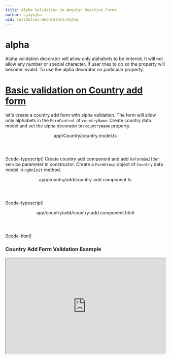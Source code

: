 ```yaml
---
title: Alpha Validation in Angular Reactive Forms
author: ajayojha
uid: validation-decorators/alpha
---
```

# alpha
Alpha validation decorator will allow only alphabets to be entered. It will not allow any number or special character. If user tries to do so the property will become invalid. To use the alpha decorator on particular property.
 
# [Basic validation on Country add form  ](#tab/basic-validation-on-Country-add-form)
let's create a country add form with alpha validation. The form will allow only alphabets in the `FormControl` of `countryName`. 
Create country data model and set the alpha decorator on `countryName` property.
<header class="header-tab-title">app/Country/country.model.ts</header>

[!code-typescript[](../../examples/reactive-form-validators/alpha/rxweb-alpha-validation-add-angular-reactive-form/src/app/country/country.model.ts?highlight=5)]
Create country add component and add `RxFormBuilder` service parameter in constructor. Create a `FormGroup` object of `Country` data model in `ngOnInit` method.
<header class="header-tab-title">app/country/add/country-add.component.ts</header>

[!code-typescript[](../../examples/reactive-form-validators/alpha/rxweb-alpha-validation-add-angular-reactive-form/src/app/country/add/country-add.component.ts?highlight=17,21-22)]
<header class="header-tab-title">app/country/add/country-add.component.html</header>

[!code-html[](../../examples/reactive-form-validators/alpha/rxweb-alpha-validation-add-angular-reactive-form/src/app/country/add/country-add.component.html)]

<h3>Country Add Form Validation Example</h3>
<iframe src="https://stackblitz.com/edit/rxweb-alpha-validation-add-angular-reactive-form?embed=1&file=src/styles.css&hideExplorer=1&hideNavigation=1&view=preview" width="100%" height="300">

# [Basic validation on Country edit  form](#tab/basic-validation-on-Country-edit-form)
let's create a country edit form with alpha validation. The form will allow only alphabets in the `FormControl` of `countryName`. 
Create country data model and set the alpha decorator on `countryName` property.
<header class="header-tab-title">app/Country/country.model.ts</header>

[!code-typescript[](../../examples/reactive-form-validators/alpha/rxweb-alpha-validation-edit-angular-reactive-form/src/app/country/country.model.ts?highlight=5)]
Create country edit component and add `RxFormBuilder` and `HttpClient` service parameter  in constructor. On `ngOnInit` method get request method for getting data from json or server and that data pass in `this.formBuilder.formGroup<Country>(Country,country)`
<header class="header-tab-title">app/country/edit/country-edit.component.ts</header>

[!code-typescript[](../../examples/reactive-form-validators/alpha/rxweb-alpha-validation-edit-angular-reactive-form/src/app/country/edit/country-edit.component.ts?highlight=17,21-22)]
<header class="header-tab-title">app/country/edit/country-edit.component.html</header>

[!code-html[](../../examples/reactive-form-validators/alpha/rxweb-alpha-validation-edit-angular-reactive-form/src/app/country/edit/country-edit.component.html)]

<h3>Country Edit Form Validation Example</h3>
<iframe src="https://stackblitz.com/edit/rxweb-alpha-validation-edit-angular-reactive-form?embed=1&file=src/styles.css&hideExplorer=1&hideNavigation=1&view=preview" width="100%" height="300">

---

# AlphaConfig 
Below options are not mandatory to use in the `@alpha()` decorator. If needed then use the below options.


|Option | Description |
|--- | ---- |
|[allowWhiteSpace](#allowwhitespace) | This will allow whitespace in particular control property.The default value is `false`. |
|[conditionalExpression](#conditionalexpression) | Alpha validation should be applied if the condition is matched in the `conditionalExpression` function. Validation framework will pass two parameters at the time of `conditionalExpression` check. Those two parameters are current `FormGroup` value and root `FormGroup` value. You can apply the condition on respective object value.If there is need of dynamic validation means it is not fixed in client code, it will change based on some criterias. In this scenario you can bind the expression based on the expression value is coming from the web server in `string` format. The `conditionalExpression` will work as same as client function. |
|[message](#message) | To override the global configuration message and show the custom message on particular control property. |

## allowWhiteSpace 
Type :  `boolean` 

This will allow whitespace in particular control property.The default value is `false`.
 
<header class="header-title">address-info.model.ts (AddressInfo class property)</header>

[!code-typescript[](../../examples/reactive-form-validators/alpha/complete-rxweb-alpha-validation-add-angular-reactive-form/src/app/address-info/address-info.model.ts#L10-L11)]

## conditionalExpression 
Type :  `Function`  |  `string` 

Alpha validation should be applied if the condition is matched in the `conditionalExpression` function. Validation framework will pass two parameters at the time of `conditionalExpression` check. Those two parameters are current `FormGroup` value and root `FormGroup` value. You can apply the condition on respective object value.
If there is need of dynamic validation means it is not fixed in client code, it will change based on some criterias. In this scenario you can bind the expression based on the expression value is coming from the web server in `string` format. The `conditionalExpression` will work as same as client function.
 
> Binding `conditionalExpression` with `Function` object.
<header class="header-title">address-info.model.ts (AddressInfo class property)</header>

[!code-typescript[](../../examples/reactive-form-validators/alpha/complete-rxweb-alpha-validation-add-angular-reactive-form/src/app/address-info/address-info.model.ts#L7-L8)]

 
> Binding `conditionalExpression` with `string` datatype.
<header class="header-title">address-info.model.ts (AddressInfo class property)</header>

[!code-typescript[](../../examples/reactive-form-validators/alpha/complete-rxweb-alpha-validation-add-angular-reactive-form/src/app/address-info/address-info.model.ts#L7-L8)]

## message 
Type :  `string` 

To override the global configuration message and show the custom message on particular control property.
 
<header class="header-title">address-info.model.ts (AddressInfo class property)</header>

[!code-typescript[](../../examples/reactive-form-validators/alpha/complete-rxweb-alpha-validation-add-angular-reactive-form/src/app/address-info/address-info.model.ts#L13-L14)]


# alpha Validation Complete Example
# [AddressInfo Model](#tab/complete-address-info)
<header class="header-tab-title">app/address-info/address-info.model.ts</header>

[!code-typescript[](../../examples/reactive-form-validators/alpha/complete-rxweb-alpha-validation-add-angular-reactive-form/src/app/address-info/address-info.model.ts)]

# [Address Info Add Component](#tab/complete-address-info-add-component)
<header class="header-tab-title">app/address-info/add/address-info-add.component.ts</header>

[!code-typescript[](../../examples/reactive-form-validators/alpha/complete-rxweb-alpha-validation-add-angular-reactive-form/src/app/address-info/add/address-info-add.component.ts)]

# [Address Info Add Html Component](#tab/complete-address-info-add-html-component)
<header class="header-tab-title">app/address-info/add/address-info-add.component.html</header>

[!code-html[](../../examples/reactive-form-validators/alpha/complete-rxweb-alpha-validation-add-angular-reactive-form/src/app/address-info/add/address-info-add.component.html)]

# [Working Example](#tab/complete-working-example)
<iframe src="https://stackblitz.com/edit/complete-rxweb-alpha-validation-add-angular-reactive-form?embed=1&file=src/app/address-info/address&hideNavigation=1&view=preview" width="100%" height="500">

---

# Dynamic alpha Validation Complete Example
# [AddressInfo Model](#tab/dynamic-address-info)
<header class="header-tab-title">app/address-info/address-info.model.ts</header>

[!code-typescript[](../../examples/reactive-form-validators/alpha/dynamic-rxweb-alpha-validation-add-angular-reactive-form/src/app/address-info/address-info.model.ts)]

# [Address Info Add Component](#tab/dynamic-address-info-add-component)
<header class="header-tab-title">app/address-info/add/address-info-add.component.ts</header>

[!code-typescript[](../../examples/reactive-form-validators/alpha/dynamic-rxweb-alpha-validation-add-angular-reactive-form/src/app/address-info/add/address-info-add.component.ts)]

# [Address Info Add Html Component](#tab/dynamic-address-info-add-html-component)
<header class="header-tab-title">app/address-info/add/address-info-add.component.html</header>

[!code-html[](../../examples/reactive-form-validators/alpha/dynamic-rxweb-alpha-validation-add-angular-reactive-form/src/app/address-info/add/address-info-add.component.html)]

# [Working Example](#tab/dynamic-working-example)
<iframe src="https://stackblitz.com/edit/dynamic-rxweb-alpha-validation-add-angular-reactive-form?embed=1&file=src/app/address-info/address&hideNavigation=1&view=preview" width="100%" height="500">

---





